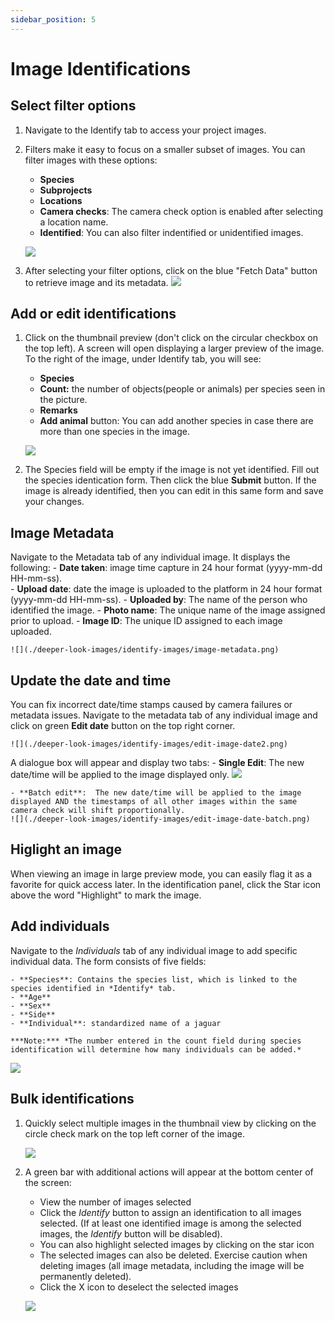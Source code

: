 ```yaml
---
sidebar_position: 5
---
```


# Image Identifications

## Select filter options


1. Navigate to the Identify tab to access your project images.

2. Filters make it easy to focus on a smaller subset of images. You can filter images with these options:
    - **Species** 
    - **Subprojects** 
    - **Locations** 
    - **Camera checks**: The camera check option is enabled after selecting a location name.
    - **Identified**: You can also filter indentified or unidentified images.
    
    ![](./deeper-look-images/identify-images/filter.png)

3. After selecting your filter options, click on the blue "Fetch Data" button to retrieve image and its metadata.
    ![](./deeper-look-images/identify-images/fetch-data.png)


## Add or edit identifications

1. Click on the thumbnail preview (don't click on the circular checkbox on the top left). A screen will open displaying a larger preview of the image. To the right of the image, under Identify tab, you will see:
    - **Species**
    - **Count:** the number of objects(people or animals) per species seen in the picture.
    - **Remarks**
    - **Add animal** button: You can add another species in case there are more than one species in the image.

    ![](./deeper-look-images/identify-images/edit-single-image.png)

2. The Species field will be empty if the image is not yet identified. Fill out the species identication form. Then click the blue **Submit** button. If the image is already identified, then you can edit in this same form and save your changes.


## Image Metadata
Navigate to the Metadata tab  of any individual image. It displays the following: 
    - **Date taken**:  image time capture in 24 hour format (yyyy-mm-dd HH-mm-ss).  
    - **Upload date**: date the image is uploaded to the platform in 24 hour format (yyyy-mm-dd HH-mm-ss).
    - **Uploaded by**: The name of the person who identified the image.
    - **Photo name**: The unique name of the image assigned prior to upload.
    - **Image ID**:  The unique ID assigned to each image uploaded.  
<!-- Picture Here -->
    ![](./deeper-look-images/identify-images/image-metadata.png)  


## Update the date and time
You can fix incorrect date/time stamps caused by camera failures or metadata issues. Navigate to the metadata tab of any individual image and click on green **Edit date** button on the top right corner.

    ![](./deeper-look-images/identify-images/edit-image-date2.png) 


A dialogue box will appear and display two tabs:
    - **Single Edit**: The new date/time will be applied to the image displayed only.
    ![](./deeper-look-images/identify-images/edit-image-date-single.png) 

    - **Batch edit**:  The new date/time will be applied to the image displayed AND the timestamps of all other images within the same camera check will shift proportionally.
    ![](./deeper-look-images/identify-images/edit-image-date-batch.png) 

## Higlight an image
When viewing an image in large preview mode, you can easily flag it as a favorite for quick access later. In the identification panel, click the Star icon above the word "Highlight" to mark the image.


## Add individuals
Navigate to the *Individuals* tab of any individual image to add specific individual data. The form consists of five fields:

    - **Species**: Contains the species list, which is linked to the species identified in *Identify* tab.
    - **Age**
    - **Sex**
    - **Side**
    - **Individual**: standardized name of a jaguar

    ***Note:*** *The number entered in the count field during species identification will determine how many individuals can be added.*  


<!-- Picture Here -->
![](./deeper-look-images/identify-images/add-individuals.png)


## Bulk identifications
1. Quickly select multiple images in the thumbnail view by clicking on the circle check mark on the top left corner of the image. 
    
    ![](./deeper-look-images/identify-images/selecting-several.png)  


2. A green bar with additional actions will appear at the bottom center of the screen:
    - View the number of images selected
    - Click the *Identify* button to assign an identification to all images selected. (If at least one identified image is among the selected images, the *Identify* button will be disabled).
    - You can also highlight selected images by clicking on the star icon
    - The selected images can also be deleted. Exercise caution when deleting images (all image metadata, including the image will be permanently deleted).
    - Click the X icon to deselect the selected images

    ![](./deeper-look-images/identify-images/multiple-images.png) 
